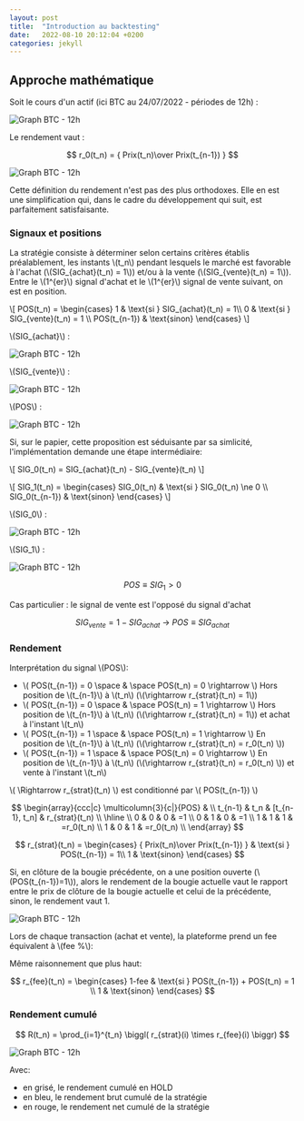 ```yaml
---
layout: post
title:  "Introduction au backtesting"
date:   2022-08-10 20:12:04 +0200
categories: jekyll
---
```


<script src="https://polyfill.io/v3/polyfill.min.js?features=es6"></script>
  <script id="MathJax-script" async
          src="https://cdn.jsdelivr.net/npm/mathjax@3/es5/tex-mml-chtml.js">
  </script>
  
<h2> Approche mathématique </h2>

 Soit le cours d'un actif (ici BTC au 24/07/2022 - périodes de 12h) : 
 
 ![Graph BTC - 12h]({{site.url}}/assets/bokeh_plot.png)
 
 Le rendement vaut :
 
 $$ r_0(t_n) = { Prix(t_n)\over Prix(t_{n-1}) } $$
 
![Graph BTC - 12h]({{site.url}}/assets/bokeh_plot-1.png)
 
 Cette définition du rendement n'est pas des plus orthodoxes. Elle en est une simplification qui, dans le cadre du développement qui suit, est parfaitement satisfaisante.
 
 <h3> Signaux et positions </h3>
 
 La stratégie consiste à déterminer selon certains critères établis préalablement, les instants \\(t_n\\) pendant lesquels le marché est favorable à l'achat (\\(SIG_{achat}(t_n) = 1\\)) et/ou à la vente (\\(SIG_{vente}(t_n) = 1\\)). Entre le \\(1^{er}\\) signal d'achat et le \\(1^{er}\\) signal de vente suivant, on est en position.

\\[ POS(t_n) = \begin{cases} 1 & \text{si } SIG_{achat}(t_n) = 1\\\\ 0 & \text{si } SIG_{vente}(t_n) = 1 \\\\ POS(t_{n-1}) & \text{sinon} \end{cases} \\]

\\(SIG_{achat}\\) :

![Graph BTC - 12h]({{site.url}}/assets/bokeh_plot-2.png)

\\(SIG_{vente}\\) :

![Graph BTC - 12h]({{site.url}}/assets/bokeh_plot-3.png)

\\(POS\\) :

![Graph BTC - 12h]({{site.url}}/assets/bokeh_plot-6.png)

Si, sur le papier, cette proposition est séduisante par sa simlicité, l'implémentation demande une étape intermédiaire:

\\[ SIG_0(t_n) = SIG_{achat}(t_n) - SIG_{vente}(t_n) \\]

\\[ SIG_1(t_n) = \begin{cases} SIG_0(t_n) & \text{si } SIG_0(t_n) \ne 0 \\\\ SIG_0(t_{n-1}) & \text{sinon} \end{cases} \\]

\\(SIG_0\\) :

![Graph BTC - 12h]({{site.url}}/assets/bokeh_plot-4.png)

\\(SIG_1\\) :

![Graph BTC - 12h]({{site.url}}/assets/bokeh_plot-5.png)

$$ POS \equiv SIG_1 > 0 $$

Cas particulier : le signal de vente est l'opposé du signal d'achat

$$ SIG_{vente} = 1 - SIG_{achat} \ \rightarrow\  POS \equiv SIG_{achat} $$

<h3> Rendement </h3>

Interprétation du signal \\(POS\\):

  * \\( POS(t_{n-1}) = 0 \space \& \space POS(t_n) = 0 \rightarrow \\) Hors position de \\(t_{n-1}\\) à \\(t_n\\) (\\(\rightarrow r_{strat}(t_n) = 1\\))
  * \\( POS(t_{n-1}) = 0 \space \& \space POS(t_n) = 1 \rightarrow \\) Hors position de \\(t_{n-1}\\) à \\(t_n\\) (\\(\rightarrow r_{strat}(t_n) = 1\\)) et achat à l'instant \\(t_n\\) 
  * \\( POS(t_{n-1}) = 1 \space \& \space POS(t_n) = 1 \rightarrow \\) En position de \\(t_{n-1}\\) à \\(t_n\\) (\\(\rightarrow r_{strat}(t_n) = r_0(t_n) \\))
  * \\( POS(t_{n-1}) = 1 \space \& \space POS(t_n) = 0 \rightarrow \\) En position de \\(t_{n-1}\\) à \\(t_n\\) (\\(\rightarrow r_{strat}(t_n) = r_0(t_n) \\)) et vente à l'instant \\(t_n\\)

\\( \Rightarrow r_{strat}(t_n) \\) est conditionné par \\( POS(t_{n-1}) \\)

$$
\begin{array}{ccc|c}
\multicolumn{3}{c|}{POS} & \\
t_{n-1} & t_n & [t_{n-1}, t_n] & r_{strat}(t_n) \\ 
\hline \\
0 & 0 & 0 & =1 \\
0 & 1 & 0 & =1 \\
1 & 1 & 1 & =r_0(t_n) \\
1 & 0 & 1 & =r_0(t_n) \\
\end{array}
$$

$$ r_{strat}(t_n) = \begin{cases} { Prix(t_n)\over Prix(t_{n-1}) } & \text{si } POS(t_{n-1}) = 1\\ 1 & \text{sinon} \end{cases}  $$

Si, en clôture de la bougie précédente, on a une position ouverte (\\(POS(t_{n-1})=1\\)), alors le rendement de la bougie actuelle vaut le rapport entre le prix de clôture de la bougie actuelle et celui de la précédente, sinon, le rendement vaut 1.

![Graph BTC - 12h]({{site.url}}/assets/bokeh_plot-7.png)

Lors de chaque transaction (achat et vente), la plateforme prend un fee équivalent à \\(fee \%\\):

Même raisonnement que plus haut:

$$ r_{fee}(t_n) = \begin{cases} 1-fee & \text{si } POS(t_{n-1}) + POS(t_n) = 1 \\ 1 & \text{sinon} \end{cases} $$

<h3> Rendement cumulé </h3>

$$ R(t_n) = \prod_{i=1}^{t_n} \biggl( r_{strat}(i) \times r_{fee}(i) \biggr) $$


![Graph BTC - 12h]({{site.url}}/assets/bokeh_plot-8.png)


Avec:
  * en grisé, le rendement cumulé en HOLD
  * en bleu, le rendement brut cumulé de la stratégie
  * en rouge, le rendement net cumulé de la stratégie 

